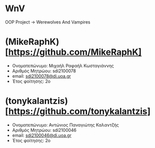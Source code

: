 # WnV
OOP Project -> Werewolves And Vampires
# (**MikeRaphK**)[https://github.com/MikeRaphK]
* Ονοματεπώνυμο: Μιχαήλ Ραφαήλ Κωσταγιάννης
* Αριθμός Μητρώου: sdi2100078
* email: sdi2100078@di.uoa.gr
* Έτος φοίτησης: 2ο

# (**tonykalantzis**)[https://github.com/tonykalantzis]
* Ονοματεπώνυμο: Αντώνιος Παναγιώτης Καλαντζής
* Αριθμός Μητρώου: sdi2100046
* email: sdi2100046@di.uoa.gr
* Έτος φοίτησης: 2ο
